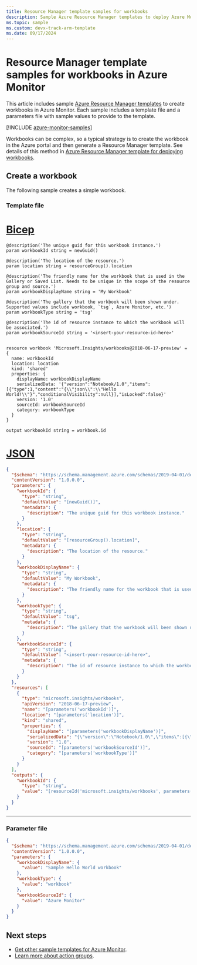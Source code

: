 ```yaml
---
title: Resource Manager template samples for workbooks
description: Sample Azure Resource Manager templates to deploy Azure Monitor workbooks.
ms.topic: sample
ms.custom: devx-track-arm-template
ms.date: 09/17/2024
---
```


# Resource Manager template samples for workbooks in Azure Monitor

This article includes sample [Azure Resource Manager templates](/azure/azure-resource-manager/templates/syntax) to create workbooks in Azure Monitor. Each sample includes a template file and a parameters file with sample values to provide to the template.

[!INCLUDE [azure-monitor-samples](../../../includes/azure-monitor-resource-manager-samples.md)]

Workbooks can be complex, so a typical strategy is to create the workbook in the Azure portal and then generate a Resource Manager template. See details of this method in [Azure Resource Manager template for deploying workbooks](../visualize/workbooks-automate.md).

## Create a workbook

The following sample creates a simple workbook.

### Template file

# [Bicep](#tab/bicep)

```bicep
@description('The unique guid for this workbook instance.')
param workbookId string = newGuid()

@description('The location of the resource.')
param location string = resourceGroup().location

@description('The friendly name for the workbook that is used in the Gallery or Saved List. Needs to be unique in the scope of the resource group and source.')
param workbookDisplayName string = 'My Workbook'

@description('The gallery that the workbook will been shown under. Supported values include workbook, `tsg`, Azure Monitor, etc.')
param workbookType string = 'tsg'

@description('The id of resource instance to which the workbook will be associated.')
param workbookSourceId string = '<insert-your-resource-id-here>'


resource workbook 'Microsoft.Insights/workbooks@2018-06-17-preview' = {
  name: workbookId
  location: location
  kind: 'shared'
  properties: {
    displayName: workbookDisplayName
    serializedData: '{"version":"Notebook/1.0","items":[{"type":1,"content":"{\\"json\\":\\"Hello World!\\"}","conditionalVisibility":null}],"isLocked":false}'
    version: '1.0'
    sourceId: workbookSourceId
    category: workbookType
  }
}

output workbookId string = workbook.id
```

# [JSON](#tab/json)

```json
{
  "$schema": "https://schema.management.azure.com/schemas/2019-04-01/deploymentTemplate.json#",
  "contentVersion": "1.0.0.0",
  "parameters": {
    "workbookId": {
      "type": "string",
      "defaultValue": "[newGuid()]",
      "metadata": {
        "description": "The unique guid for this workbook instance."
      }
    },
    "location": {
      "type": "string",
      "defaultValue": "[resourceGroup().location]",
      "metadata": {
        "description": "The location of the resource."
      }
    },
    "workbookDisplayName": {
      "type": "string",
      "defaultValue": "My Workbook",
      "metadata": {
        "description": "The friendly name for the workbook that is used in the Gallery or Saved List. Needs to be unique in the scope of the resource group and source."
      }
    },
    "workbookType": {
      "type": "string",
      "defaultValue": "tsg",
      "metadata": {
        "description": "The gallery that the workbook will been shown under. Supported values include workbook, `tsg`, Azure Monitor, etc."
      }
    },
    "workbookSourceId": {
      "type": "string",
      "defaultValue": "<insert-your-resource-id-here>",
      "metadata": {
        "description": "The id of resource instance to which the workbook will be associated."
      }
    }
  },
  "resources": [
    {
      "type": "microsoft.insights/workbooks",
      "apiVersion": "2018-06-17-preview",
      "name": "[parameters('workbookId')]",
      "location": "[parameters('location')]",
      "kind": "shared",
      "properties": {
        "displayName": "[parameters('workbookDisplayName')]",
        "serializedData": "{\"version\":\"Notebook/1.0\",\"items\":[{\"type\":1,\"content\":\"{\\\"json\\\":\\\"Hello World!\\\"}\",\"conditionalVisibility\":null}],\"isLocked\":false}",
        "version": "1.0",
        "sourceId": "[parameters('workbookSourceId')]",
        "category": "[parameters('workbookType')]"
      }
    }
  ],
  "outputs": {
    "workbookId": {
      "type": "string",
      "value": "[resourceId('microsoft.insights/workbooks', parameters('workbookId'))]"
    }
  }
}
```

---

### Parameter file

```json
{
  "$schema": "https://schema.management.azure.com/schemas/2019-04-01/deploymentParameters.json#",
  "contentVersion": "1.0.0.0",
  "parameters": {
    "workbookDisplayName": {
      "value": "Sample Hello World workbook"
    },
    "workbookType": {
      "value": "workbook"
    },
    "workbookSourceId": {
      "value": "Azure Monitor"
    }
  }
}
```

## Next steps

* [Get other sample templates for Azure Monitor](../resource-manager-samples.md).
* [Learn more about action groups](../visualize/workbooks-overview.md).
